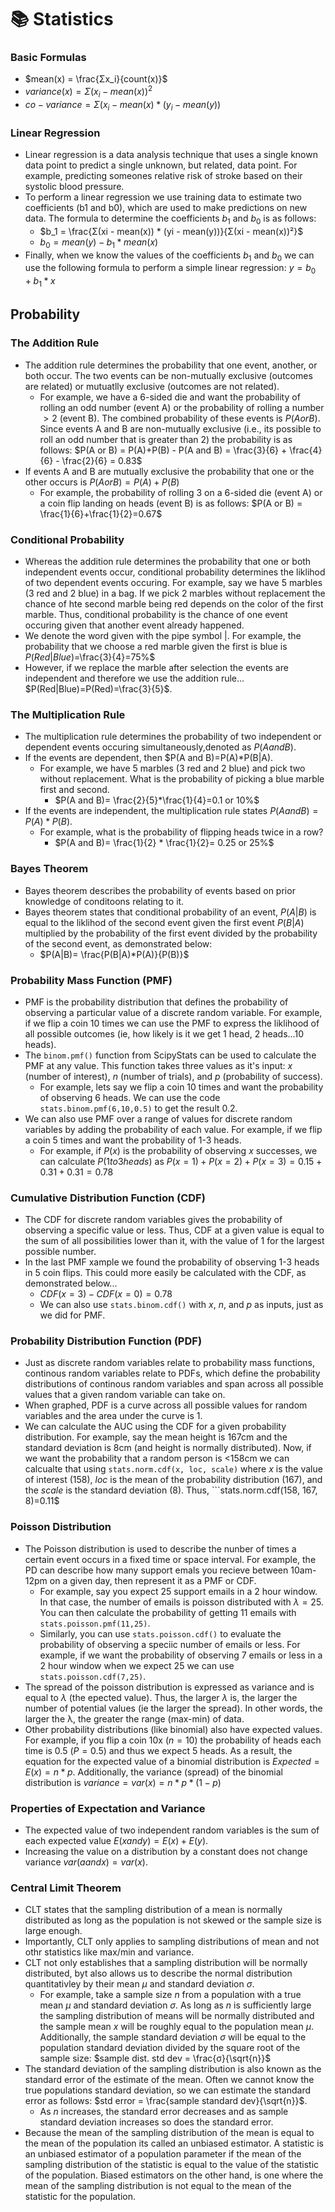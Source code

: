 # 📚 Statistics
### Basic Formulas 
- $mean(x) = \frac{Σx_i}{count(x)}$
- $variance(x) = Σ(x_i - mean(x))^2$
- $co-variance = Σ(x_i - mean(x)*(y_i - mean(y))$

### Linear Regression 
- Linear regression is a data analysis technique that uses a single known data point to predict a single unknown, but related, data point. For example, predicting someones relative risk of stroke based on their systolic blood pressure.
- To perform a linear regression we use training data to estimate two coefficients (b1 and b0), which are used to make predictions on new data. The formula to determine the coefficients $b_1$ and $b_0$ is as follows:
  - $b_1 = \frac{Σ(xi - mean(x)) * (yi - mean(y))}{Σ(xi - mean(x))²}$
  - $b_0 = mean(y) - b_1 * mean(x)$
- Finally, when we know the values of the coefficients $b_1$ and $b_0$ we can use the following formula to perform a simple linear regression: $y = b_0 + b_1 * x$

## Probability
### The Addition Rule
- The addition rule determines the probability that one event, another, or both occur. The two events can be non-mutually exclusive (outcomes are related) or mutuatlly exclusive (outcomes are not related).
  - For example, we have a 6-sided die and want the probability of rolling an odd number (event A) or the probability of rolling a number $>2$ (event B). The combined probability of these events is $P(A or B)$. Since events A and B are non-mutually exclusive (i.e., its possible to roll an odd number that is greater than 2) the probability is as follows: $P(A or B) = P(A)+P(B) - P(A and B) = \frac{3}{6} + \frac{4}{6} - \frac{2}{6} = 0.83$
- If events A and B are mutually exclusive the probability that one or the other occurs is $P(A or B) = P(A)+P(B)$
  - For example, the probability of rolling 3 on a 6-sided die (event A) or a coin flip landing on heads (event B) is as follows: $P(A or B) = \frac{1}{6}+\frac{1}{2}=0.67$

### Conditional Probability 
- Whereas the addition rule determines the probability that one or both independent events occur, conditional probability determines the liklihod of two dependent events occuring. For example, say we have 5 marbles (3 red and 2 blue) in a bag. If we pick 2 marbles without replacement the chance of hte second marble being red depends on the color of the first marble. Thus, conditional probability is the chance of one event occuring given that another event already happened.
- We denote the word given with the pipe symbol $|$. For example, the probability that we choose a red marble given the first is blue is $P(Red|Blue)$=\frac{3}{4}=75%$
- However, if we replace the marble after selection the events are independent and therefore we use the addition rule... $P(Red|Blue)=P(Red)=\frac{3}{5}$.

### The Multiplication Rule
- The multiplication rule determines the probability of two independent or dependent events occuring simultaneously,denoted as $P(A and B)$. 
- If the events are dependent, then $P(A and B)=P(A)*P(B|A).
  - For example, we have 5 marbles (3 red and 2 blue) and pick two without replacement. What is the probability of picking a blue marble first and second.
    - $P(A and B)= \frac{2}{5}*\frac{1}{4}=0.1 or 10%$
- If the events are independent, the multiplication rule states $P(A and B)= P(A)*P(B)$.
  - For example, what is the probability of flipping heads twice in a row?
    - $P(A and B)= \frac{1}{2} * \frac{1}{2}= 0.25 or 25%$

### Bayes Theorem
- Bayes theorem describes the probability of events based on prior knowledge of conditoons relating to it.
- Bayes theorem states that conditional probability of an event, $P(A|B)$ is equal to the liklihod of the second event given the first event $P(B|A)$ multiplied by the probability of the first event divided by the probability of the second event, as demonstrated below:
  - $P(A|B)= \frac{P(B|A)*P(A)}{P(B)}$

### Probability Mass Function (PMF)
- PMF is the probability distribution that defines the probability of observing a particular value of a discrete random variable. For example, if we flip a coin 10 times we can use the PMF to express the liklihood of all possible outcomes (ie, how likely is it we get 1 head, 2 heads...10 heads).
- The ```binom.pmf()``` function from ScipyStats can be used to calculate the PMF at any value. This function takes three values as it's input: $x$ (number of interest), $n$ (number of trials), and $p$ (probability of success).
  - For example, lets say we flip a coin 10 times and want the probability of observing 6 heads. We can use the code ```stats.binom.pmf(6,10,0.5)``` to get the result $0.2$.
- We can also use PMF over a range of values for discrete random variables by adding the probability of each value. For example, if we flip a coin 5 times and want the probability of 1-3 heads.
  - For example, if $P(x)$ is the probability of observing $x$ successes, we can calculate $P(1 to 3 heads)$ as $P(x=1)+P(x=2)+P(x=3)=0.15+0.31+0.31=0.78$

### Cumulative Distribution Function (CDF)
- The CDF for discrete random variables gives the probability of observing a specific value or less. Thus, CDF at a given value is equal to the sum of all possibilities lower than it, with the value of 1 for the largest possible number.
- In the last PMF xample we found the probability of observing 1-3 heads in 5 coin flips. This could more easily be calculated with the CDF, as demonstrated below...
  - $CDF(x=3)-CDF(x=0)=0.78$
  - We can also use ```stats.binom.cdf()``` with $x$, $n$, and $p$ as inputs, just as we did for PMF.

### Probability Distribution Function (PDF)
- Just as discrete random variables relate to probability mass functions, continous random variables relate to PDFs, which define the probability distributions of continous random variables and span across all possible values that a given random variable can take on.
- When graphed, PDF is a curve across all possible values for random variables and the area under the curve is 1.
- We can calculate the AUC using the CDF for a given probability distribution. For example, say the mean height is 167cm and the standard deviation is 8cm (and height is normally distributed). Now, if we want the probability that a random person is <158cm we can calcualte that using ```stats.norm.cdf(x, loc, scale)``` where $x$ is the value of interest (158), $loc$ is the mean of the probability distribution (167), and the $scale$ is the standard deviation (8). Thus, ```stats.norm.cdf(158, 167, 8)=0.11$

### Poisson Distribution
- The Poisson distribution is used to describe the nunber of times a certain event occurs in a fixed time or space interval. For example, the PD can describe how many support emals you recieve between 10am-12pm on a given day, then represent it as a PMF or CDF.
  - For example, say you expect 25 support emails in a 2 hour window. In that case, the number of emails is poisson distributed with $λ=25$. You can then calculate the probability of getting 11 emails with ```stats.poisson.pmf(11,25)```.
  - Similarly, you can use ```stats.poisson.cdf()``` to evaluate the probability of observing a speciic number of emails or less. For example, if we want the probability of observing 7 emails or less in a 2 hour window when we expect 25 we can use ```stats.poisson.cdf(7,25)```.
- The spread of the poisson distribution is expressed as variance and is equal to $λ$ (the epected value). Thus, the larger $λ$ is, the larger the number of potential values (ie the larger the spread). In other words, the larger the λ, the greater the range (max-min) of data.
- Other probability distributions (like binomial) also have expected values. For example, if you flip a coin 10x ($n=10$) the probability of heads each time is 0.5 ($P=0.5$) and thus we expect 5 heads. As a result, the equation for the expected value of a binomial distribution is $Expected = E(x)=n*p$. Additionally, the variance (spread) of the binomial distribution is $variance = var(x) = n*p*(1-p)$

### Properties of Expectation and Variance
- The expected value of two independent random variables is the sum of each expected value $E(x and y)=E(x)+E(y)$.
- Increasing the value on a distribution by a constant does not change variance $var(a and x)=var(x)$.

### Central Limit Theorem
- CLT states that the sampling distribution of a mean is normally distributed as long as the population is not skewed or the sample size is large enough.
- Importantly, CLT only applies to sampling distributions of mean and not othr statistics like max/min and variance.
- CLT not only establishes that a sampling distribution will be normally distributed, byt also allows us to describe the normal distribution quantitativley by their mean $µ$ and standard deviation $σ$.
  - For example, take a sample size $n$ from a population with a true mean $µ$ and standard deviation $σ$. As long as $n$ is sufficiently large the sampling distribution of means will be normally distributed and the sample mean $x$ will be roughly equal to the population mean $µ$. Additionally, the sample standard deviation $σ$ will be equal to the population standard deviation divided by the square root of the sample size: $sample dist. std dev = \frac{σ}{\sqrt{n}}$
- The standard deviation of the sampling distribution is also known as the standard error of the estimate of the mean. Often we cannot know the true populations standard deviation, so we can estimate the standard error as follows: $std error = \frac{sample standard dev}{\sqrt{n}}$.
  - As $n$ increases, the standard error decreases and as sample standard deviation increases so does the standard error.
- Because the mean of the sampling distribution of the mean is equal to the mean of the population its called an unbiased estimator. A statistic is an unbiased estimator of a population parameter if the mean of the sampling distribution of the statistic is equal to the value of the statistic of the population. Biased estimators on the other hand, is one where the mean of the sampling distribution is not equal to the mean of the statistic for the population. 
